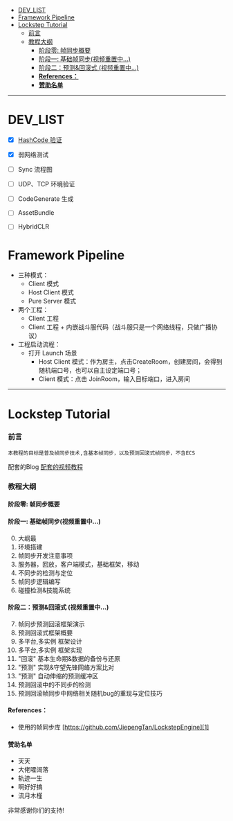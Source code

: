 
- [DEV\_LIST](#dev_list)
- [Framework Pipeline](#framework-pipeline)
- [Lockstep Tutorial](#lockstep-tutorial)
    - [前言](#前言)
    - [教程大纲](#教程大纲)
      - [阶段零: 帧同步概要](#阶段零-帧同步概要)
      - [阶段一: 基础帧同步(视频重置中...)](#阶段一-基础帧同步视频重置中)
      - [阶段二：预测\&回滚式 (视频重置中...)](#阶段二预测回滚式-视频重置中)
      - [**References：**](#references)
      - [**赞助名单**](#赞助名单)



---

# DEV_LIST

- [X] [HashCode 验证](/Doc/HashCode%20%E9%AA%8C%E8%AF%81.md)
- [X] 弱网络测试

- [ ] Sync 流程图
- [ ] UDP、TCP 环境验证
- [ ] CodeGenerate 生成
- [ ] AssetBundle
- [ ] HybridCLR


# Framework Pipeline

- 三种模式：
  - Client 模式
  - Host Client 模式
  - Pure Server 模式
- 两个工程：
  - Client 工程
  - Client 工程 + 内嵌战斗服代码（战斗服只是一个网络线程，只做广播协议）
- 工程启动流程：
  - 打开 Launch 场景
    - Host Client 模式：作为房主，点击CreateRoom，创建房间，会得到随机端口号，也可以自主设定端口号；
    - Client 模式：点击 JoinRoom，输入目标端口，进入房间





---
#  Lockstep Tutorial

### 前言
	本教程的目标是普及帧同步技术,含基本帧同步，以及预测回滚式帧同步，不含ECS
配套的Blog 
[配套的视频教程][3]


### 教程大纲
#### 阶段零: 帧同步概要

#### 阶段一: 基础帧同步(视频重置中...)
0. 大纲最  
1. 环境搭建
2. 帧同步开发注意事项  
3. 服务器，回放，客户端模式，基础框架，移动  
4. 不同步的检测与定位  
5. 帧同步逻辑编写  
6. 碰撞检测&技能系统  

#### 阶段二：预测&回滚式 (视频重置中...)
7. 帧同步预测回滚框架演示  
8. 预测回滚式框架概要 
9. 多平台,多实例 框架设计 
10. 多平台,多实例 框架实现  
11. "回滚" 基本生命期&数据的备份与还原  
12. "预测" 实现&守望先锋网络方案比对  
13. "预测" 自动伸缩的预测缓冲区  
14. 预测回滚中的不同步的检测  
15. 预测回滚帧同步中网络相关随机bug的重现与定位技巧  

#### **References：** 
- 使用的帧同步库 [https://github.com/JiepengTan/LockstepEngine][1]

#### **赞助名单**
- 天天
- 大佬嚯阔落
- 轨迹一生
- 啊好好搞
- 流月木槿

非常感谢你们的支持!

 [1]: https://github.com/JiepengTan/LockstepEngine
 [2]: https://github.com/JiepengTan/LockstepEngine_ARPGDemo
 [3]: https://www.bilibili.com/video/av70422751/
 [4]: https://github.com/JiepengTan/LockstepMath
 [5]: https://github.com/JiepengTan/LockstepCollision
 [6]: https://github.com/JiepengTan/LockstepPlatform/releases
 [7]: https://github.com/sschmid/Entitas-CSharp/releases
 [8]: https://github.com/JiepengTan/LockstepPathFinding
 [9]: https://github.com/JiepengTan/LockstepBehaviorTree
 [10]: https://www.bilibili.com/video/av64643156
 [11]: https://www.bilibili.com/video/av64681509
 [12]: https://www.bilibili.com/video/av64681509
 [13]: https://www.bilibili.com/video/av64688312
 [14]: https://www.bilibili.com/video/av64716600
 [15]: https://www.bilibili.com/video/av64739012
 [16]: https://www.bilibili.com/video/av64899372
 [17]: https://www.bilibili.com/video/av66791686
 [18]: https://www.bilibili.com/video/av66821535
 [19]: https://www.bilibili.com/video/av66822773
 [20]: https://www.bilibili.com/video/av66822584
 [21]: https://www.bilibili.com/video/av66860995
 [22]: https://www.bilibili.com/video/av66902132
 [23]: https://www.bilibili.com/video/av67045101
 [24]: https://www.bilibili.com/video/av67085710
 [25]: https://www.bilibili.com/video/av67199086
 [26]: https://www.bilibili.com/video/av66822584
 [27]: https://www.bilibili.com/video/av66822584
 [28]: https://www.bilibili.com/video/av66822584
 [29]: https://www.bilibili.com/video/av66822584
 [30]: https://github.com/JiepengTan/Lockstep-Tutorial/releases/tag/v0.0.1
 [31]: https://github.com/JiepengTan/Lockstep-Tutorial/releases/tag/v0.1.1
 [32]: https://github.com/JiepengTan/Lockstep-Tutorial/releases/tag/v0.1.1
 [33]: https://github.com/JiepengTan/Lockstep-Tutorial/releases/tag/v0.1.1
 [34]: https://github.com/JiepengTan/Lockstep-Tutorial/releases/tag/v0.2.1
 [35]: https://github.com/JiepengTan/Lockstep-Tutorial/releases/tag/v0.3.1
 [36]: https://github.com/JiepengTan/Lockstep-Tutorial/releases/tag/v0.3.1
 [37]: https://github.com/JiepengTan/Lockstep-Tutorial/releases/tag/v0.4.1
 [38]: https://github.com/JiepengTan/Lockstep-Tutorial/releases/tag/v0.4.1
 [39]: https://github.com/JiepengTan/Lockstep-Tutorial/releases/tag/v0.4.1
 [40]: https://github.com/JiepengTan/Lockstep-Tutorial/releases/tag/v0.4.1
 [41]: https://github.com/JiepengTan/Lockstep-Tutorial/releases/tag/v0.4.2
 [40]: https://github.com/JiepengTan/Lockstep-Tutorial/releases/tag/v0.4.2
 [42]: https://github.com/JiepengTan/Lockstep-Tutorial/releases/tag/v0.4.2
 [43]: https://github.com/JiepengTan/Lockstep-Tutorial/releases/tag/v0.4.2
 [44]: https://github.com/JiepengTan/Lockstep-Tutorial/releases/tag/v0.4.3
 [45]: https://github.com/JiepengTan/Lockstep-Tutorial/releases/tag/v0.4.4
 [46]: https://github.com/JiepengTan/Lockstep-Tutorial/releases/tag/v0.4.2
 [47]: https://github.com/JiepengTan/Lockstep-Tutorial/releases/tag/v0.4.2
 [48]: https://github.com/JiepengTan/Lockstep-Tutorial/releases/tag/v0.4.2
 [49]: https://github.com/JiepengTan/Lockstep-Tutorial/releases/tag/v0.4.2
 [50]: https://www.bilibili.com/video/av70422751/


